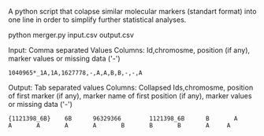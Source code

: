 A python script that colapse similar molecular markers (standart format) into one line in order to simplify further statistical analyses.

python merger.py input.csv output.csv 

Input: Comma separated Values
Columns: Id,chromosme, position (if any), marker values or missing data ('-')

```
1040965*_1A,1A,1627778,-,A,A,B,B,-,-,A
```

Output: Tab separated values
Columns: Collapsed Ids,chromosme, position of first marker (if any), marker name of first position (if any), marker values or missing data ('-')

```
{1121398_6B}    6B      96329366        1121398_6B      B       A       A       A       A       A       B       B       B       A     A
```
